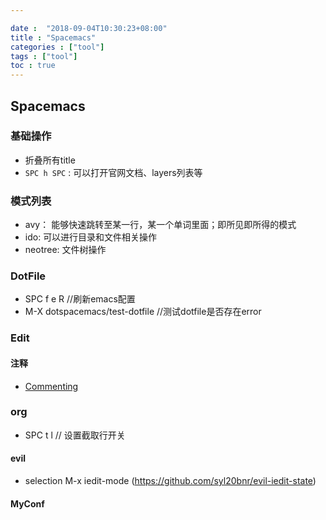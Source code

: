 ```yaml
---

date :  "2018-09-04T10:30:23+08:00" 
title : "Spacemacs" 
categories : ["tool"] 
tags : ["tool"] 
toc : true
---
```


## Spacemacs ##

### 基础操作 ###
- 折叠所有title
- `SPC h SPC` : 可以打开官网文档、layers列表等

### 模式列表 ###
- avy： 能够快速跳转至某一行，某一个单词里面；即所见即所得的模式
- ido: 可以进行目录和文件相关操作
- neotree: 文件树操作

### DotFile ###
-  SPC f e R   //刷新emacs配置
-  M-X dotspacemacs/test-dotfile  //测试dotfile是否存在error

### Edit ###

#### 注释 ####
- [Commenting](http://spacemacs.org/doc/DOCUMENTATION#commenting) 


### org ###
- SPC t l    // 设置截取行开关

#### evil ####
- selection M-x iedit-mode (https://github.com/syl20bnr/evil-iedit-state)



#### MyConf

```

```

